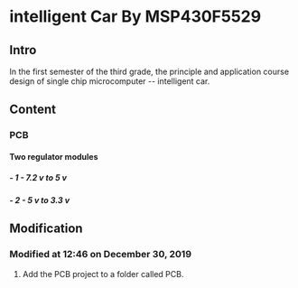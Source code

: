 # intelligent Car By MSP430F5529

## Intro

 In the first semester of the third grade, the principle and application course design of single chip microcomputer -- intelligent car.

## Content

### PCB

#### Two regulator modules

##### - 1 -   7.2 v to 5 v

##### - 2 -   5 v to 3.3 v

## Modification

### Modified at 12:46 on December 30, 2019

1. Add the PCB project to a folder called PCB.